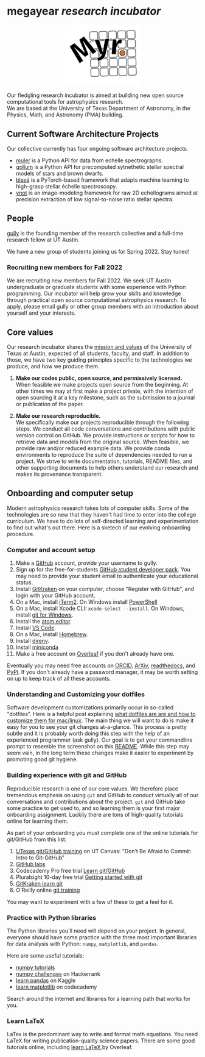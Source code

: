# megayear *research incubator*

<p style="text-align:center;"><img src="assets/Myr_logo.png" alt="megayear" width=200/></p>

Our fledgling research incubator is aimed at building new open source computational tools for astrophysics research.  
We are based at the University of Texas Department of Astronomy, in the Physics, Math, and Astronomy (PMA) building.  


## Current Software Architecture Projects

Our collective currently has four ongoing software architecture projects.

- [muler](https://muler.readthedocs.io/en/latest/) is a Python API for data from echelle spectrographs.
- [gollum](https://gollum-astro.readthedocs.io/en/latest/) is a Python API for precomputed sytnethetic stellar spectral models of stars and brown dwarfs.
- [blasé](https://blase.readthedocs.io/en/latest/) is a PyTorch-based framework that adapts machine learning to high-grasp stellar échelle spectroscopy. 
- [ynot](https://ynot.readthedocs.io/en/latest/) is an image-modeling framework for raw 2D echellograms aimed at precision extraction of low signal-to-noise ratio stellar spectra.


## People

[gully](http://gully.github.io) is the founding member of the research collective and a full-time research fellow at UT Austin.

We have a new group of students joining us for Spring 2022.  Stay tuned!  

### Recruiting new members for Fall 2022
We are recruiting new members for Fall 2022.  We seek UT Austin undergraduate or graduate students with some experience with Python programming.  Our incubator will help grow your skills and knowledge through practical open source computational astrophysics research.  To apply, please email gully or other group members with an introduction about yourself and your interests.  


## Core values

Our research incubator shares the [mission and values](https://www.utexas.edu/about/mission-and-values) of the University of Texas at Austin, expected of all students, faculty, and staff.  In addition to those, we have two key guiding principles specific to the technologies we produce, and how we produce them.

1. **Make our codes public, open source, and permissively licensed.**  
When feasible we make projects open source from the beginning.  At other times we may at first make a project private, with the intention of open sourcing it at a key milestone, such as the submission to a journal or publication of the paper.

2. **Make our research reproducible.**  
We specifically make our projects reproducible through the following steps.  We conduct all code conversations and contributions with public version control on GitHub.  We provide instructions or scripts for how to retrieve data and models from the original source.  When feasible, we provide raw and/or reduced example data.  We provide conda environments to reproduce the suite of dependencies needed to run a project.  We strive to write documentation, tutorials, README files, and other supporting documents to help others understand our research and makes its provenance transparent.


## Onboarding and computer setup

Modern astrophysics research takes lots of computer skills.  Some of the technologies are so new that they haven't had time to enter into the college curriculum.  We have to do lots of self-directed learning and experimentation to find out what's out there.  Here is a sketech of our evolving onboarding procedure.

### Computer and account setup

1. Make a [GitHub](https://github.com) account, provide your username to gully.
2. Sign up for the free-for-students [GitHub student developer pack](https://education.github.com/pack).  You may need to provide your student email to authenticate your educational status.
3. Install [GitKraken](https://www.gitkraken.com) on your computer, choose "Register with GitHub", and login with your GitHub account.  
4. On a Mac, install [iTerm2](https://iterm2.com).  On Windows install [PowerShell](https://docs.microsoft.com/en-us/powershell/scripting/install/installing-powershell-on-windows?view=powershell-7.2)
5. On a Mac, install Xcode CLI: `xcode-select --install`.  On Windows, install [git for Windows](https://git-scm.com/download/win).
6. Install the [atom editor](https://atom.io).
7. Install [VS Code](https://code.visualstudio.com).
8. On a Mac, install [Homebrew](https://brew.sh).
9. Install [direnv](https://direnv.net).
10. Install [miniconda](https://docs.conda.io/en/latest/miniconda.html)
11. Make a free account on [Overleaf](https://www.overleaf.com) if you don't already have one.

Eventually you may need free accounts on [ORCID](https://orcid.org), [ArXiv](https://arxiv.org/login), [readthedocs](https://readthedocs.org), and [PyPI](https://pypi.org).  If you don't already have a password manager, it may be worth setting on up to keep track of all these accounts.



### Understanding and Customizing your dotfiles
Software development customizations primarily occur in so-called "dotfiles".  Here is a helpful post explaining [what dotfiles are are and how to customize them for mac/linux](https://www.freecodecamp.org/news/dotfiles-what-is-a-dot-file-and-how-to-create-it-in-mac-and-linux/).  The main thing we will want to do is make it easy for you to see your git changes at-a-glance.  This process is pretty subtle and it is probably worth doing this step with the help of an experienced programmer (ask gully).  Our goal is to get your commandline prompt to resemble the screenshot on this [README](https://github.com/mathiasbynens/dotfiles).  While this step may seem vain, in the long term these changes make it easier to experiment by promoting good git hygiene.

### Building experience with git and GitHub
Reproducible research is one of our core values.  We therefore place tremendous emphasis on using `git` and GitHub to conduct virtually all of our conversations and contributions about the project.  `git` and GitHub take some practice to get used to, and so learning them is your first major onboarding assignment.  Luckily there are tons of high-quality tutorials online for learning them.  

As part of your onboarding you must complete one of the online tutorials for git/GitHub from this list:

1. [UTexas git/GitHub training](https://ut.service-now.com/sp?id=ut_bs_service_detail&sys_id=16d65c7c4ff9d200f6897bcd0210c786) on UT Canvas: "Don’t Be Afraid to Commit: Intro to Git-GitHub"
2. [GitHub labs](https://lab.github.com)
3. Codecademy Pro free trial [Learn git/GitHub](https://www.codecademy.com/learn/learn-git)
4. Pluralsight 10-day free trial [Getting started with git](https://www.pluralsight.com/courses/git-getting-started)
5. [GitKraken learn git](https://www.gitkraken.com/learn/git)
6. O'Reilly online [git training](https://www.katacoda.com/courses/git)

You may want to experiment with a few of these to get a feel for it.


### Practice with Python libraries
The Python libraries you'll need will depend on your project.  In general, everyone should have some practice with the three most important libraries for data analysis with Python: `numpy`, `matplotlib`, and `pandas`.

Here are some useful tutorials:
- [numpy tutorials](https://numpy.org/learn/)
- [numpy challenges](https://www.hackerrank.com/domains/python/numpy/difficulty/all/page/1) on Hackerrank
- [learn pandas](https://www.kaggle.com/learn/pandas) on Kaggle
- [learn matplotlib](https://www.codecademy.com/learn/data-visualization-python/modules/dspath-matplotlib) on codecademy

Search around the internet and libraries for a learning path that works for you.

### Learn LaTeX
LaTex is the predominant way to write and format math equations.  You need LaTeX for writing publication-quality science papers.  There are some good tutorials online, including [learn LaTeX ](https://www.overleaf.com/learn/latex/Learn_LaTeX_in_30_minutes) by Overleaf.
